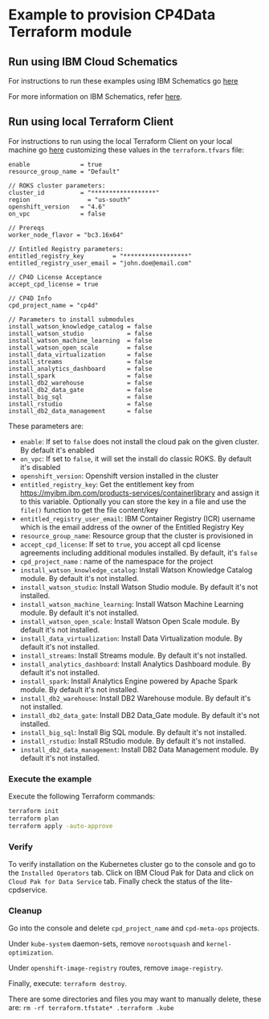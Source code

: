 # Example to provision CP4Data Terraform module

## Run using IBM Cloud Schematics

For instructions to run these examples using IBM Schematics go [here](../Using_Schematics.md)

For more information on IBM Schematics, refer [here](https://cloud.ibm.com/docs/schematics?topic=schematics-get-started-terraform).

## Run using local Terraform Client

For instructions to run using the local Terraform Client on your local machine go [here](../Using_Terraform.md)
customizing these values in the `terraform.tfvars` file:

```hcl
enable              = true
resource_group_name = "Default"

// ROKS cluster parameters:
cluster_id          = "******************"
region                = "us-south"
openshift_version   = "4.6"
on_vpc              = false

// Prereqs
worker_node_flavor = "bc3.16x64"

// Entitled Registry parameters:
entitled_registry_key        = "******************"
entitled_registry_user_email = "john.doe@email.com"

// CP4D License Acceptance
accept_cpd_license = true

// CP4D Info
cpd_project_name = "cp4d"

// Parameters to install submodules
install_watson_knowledge_catalog = false
install_watson_studio            = false
install_watson_machine_learning  = false
install_watson_open_scale        = false
install_data_virtualization      = false
install_streams                  = false
install_analytics_dashboard      = false
install_spark                    = false
install_db2_warehouse            = false
install_db2_data_gate            = false
install_big_sql                  = false
install_rstudio                  = false
install_db2_data_management      = false
```

These parameters are:

- `enable`: If set to `false` does not install the cloud pak on the given cluster. By default it's enabled
- `on_vpc`: If set to `false`, it will set the install do classic ROKS. By default it's disabled
- `openshift_version`: Openshift version installed in the cluster
- `entitled_registry_key`: Get the entitlement key from https://myibm.ibm.com/products-services/containerlibrary and assign it to this variable. Optionally you can store the key in a file and use the `file()` function to get the file content/key
- `entitled_registry_user_email`: IBM Container Registry (ICR) username which is the email address of the owner of the Entitled Registry Key
- `resource_group_name`: Resource group that the cluster is provisioned in
- `accept_cpd_license`: If set to `true`, you accept all cpd license agreements including additional modules installed. By default, it's `false`
- `cpd_project_name` : name of the namespace for the project
- `install_watson_knowledge_catalog`:  Install Watson Knowledge Catalog module. By default it's not installed.
- `install_watson_studio`: Install Watson Studio module. By default it's not installed.
- `install_watson_machine_learning`: Install Watson Machine Learning module. By default it's not installed.
- `install_watson_open_scale`: Install Watson Open Scale module. By default it's not installed. 
- `install_data_virtualization`: Install Data Virtualization module. By default it's not installed.
- `install_streams`: Install Streams module. By default it's not installed.
- `install_analytics_dashboard`: Install Analytics Dashboard module. By default it's not installed.
- `install_spark`: Install Analytics Engine powered by Apache Spark module. By default it's not installed.
- `install_db2_warehouse`: Install DB2 Warehouse module. By default it's not installed.
- `install_db2_data_gate`: Install DB2 Data_Gate module. By default it's not installed.
- `install_big_sql`: Install Big SQL module. By default it's not installed.
- `install_rstudio`: Install RStudio module. By default it's not installed.
- `install_db2_data_management`: Install DB2 Data Management module. By default it's not installed.                                

### Execute the example

Execute the following Terraform commands:

```bash
terraform init
terraform plan
terraform apply -auto-approve
```

### Verify

To verify installation on the Kubernetes cluster go to the console and go to the `Installed Operators` tab. Click on IBM Cloud Pak for Data and click on `Cloud Pak for Data Service` tab. Finally check the status of the lite-cpdservice.

### Cleanup

Go into the console and delete `cpd_project_name` and `cpd-meta-ops` projects.

Under `kube-system` daemon-sets, remove `norootsquash` and `kernel-optimization`.

Under `openshift-image-registry` routes, remove `image-registry`.

Finally, execute: `terraform destroy`.

There are some directories and files you may want to manually delete, these are: `rm -rf terraform.tfstate* .terraform .kube`
